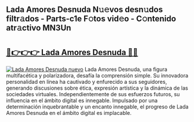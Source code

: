 ## Lada Amores Desnuda N𝚞𝚎vos desn𝚞dos filtr𝚊dos - Parts-c1e F𝚘tos vid𝚎o - C𝚘ntenido atr𝚊ctivo MN3Un

# <h2><a href="http://mbcpdf.tromn.icu/?c=Lada+Amores+Desnuda">🔗👉👉👉 Lada Amores Desnuda 🔗🔗</a></h2>

[![Lada Amores Desnuda nuevo](https://i.imgur.com/pEAQMta.gif)](http://mbcpdf.tromn.icu/?c=Lada+Amores+Desnuda)
Lada Amores Desnuda, una figura multifacética y polarizadora, desafía la comprensión simple. Su innovadora personalidad en línea ha cautivado y enfurecido a sus seguidores, generando discusiones sobre ética, expresión artística y la dinámica de las sociedades virtuales. Independientemente de sus esfuerzos futuros, su influencia en el ámbito digital es innegable. Impulsado por una determinación inquebrantable y un encanto innegable, el progreso de Lada Amores Desnuda en el ámbito digital es implacable.
